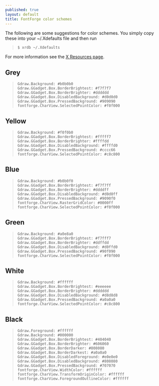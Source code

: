 ```yaml
---
published: true
layout: default
title: FontForge color schemes
---
```



The following are some suggestions for color schemes. You simply copy
these into your \~/.Xdefaults file and then run

>     $ xrdb ~/.Xdefaults

For more information see the [X Resources page](xres.html).

Grey
----

>     Gdraw.Background: #b0b0b0
>     Gdraw.GGadget.Box.BorderBrightest: #f7f7f7
>     Gdraw.GGadget.Box.BorderBrighter: #dddddd
>     Gdraw.GGadget.Box.DisabledBackground: #d0d0d0
>     Gdraw.GGadget.Box.PressedBackground: #909090
>     fontforge.CharView.SelectedPointColor: #f0f000

Yellow
------

>     Gdraw.Background: #f0f0b0
>     Gdraw.GGadget.Box.BorderBrightest: #fffff7
>     Gdraw.GGadget.Box.BorderBrighter: #ffffdd
>     Gdraw.GGadget.Box.DisabledBackground: #ffffd0
>     Gdraw.GGadget.Box.PressedBackground: #cccc66
>     fontforge.CharView.SelectedPointColor: #c8c800

Blue
----

>     Gdraw.Background: #b0b0f0
>     Gdraw.GGadget.Box.BorderBrightest: #f7f7ff
>     Gdraw.GGadget.Box.BorderBrighter: #ddddff
>     Gdraw.GGadget.Box.DisabledBackground: #d0d0ff
>     Gdraw.GGadget.Box.PressedBackground: #9090f0
>     fontforge.CharView.RasterGridColor: #0000ff
>     fontforge.CharView.SelectedPointColor: #f0f000

Green
-----

>     Gdraw.Background: #a0e8a0
>     Gdraw.GGadget.Box.BorderBrightest: #f7fff7
>     Gdraw.GGadget.Box.BorderBrighter: #ddffdd
>     Gdraw.GGadget.Box.DisabledBackground: #d0ffd0
>     Gdraw.GGadget.Box.PressedBackground: #90f090
>     fontforge.CharView.SelectedPointColor: #f0f000

White
-----

>     Gdraw.Background: #ffffff
>     Gdraw.GGadget.Box.BorderBrightest: #eeeeee
>     Gdraw.GGadget.Box.BorderBrighter: #dddddd
>     Gdraw.GGadget.Box.DisabledBackground: #d8d8d8
>     Gdraw.GGadget.Box.PressedBackground: #a0a0a0
>     fontforge.CharView.SelectedPointColor: #c8c800

Black
-----

>     Gdraw.Foreground: #ffffff
>     Gdraw.Background: #000000
>     Gdraw.GGadget.Box.BorderBrightest: #404040
>     Gdraw.GGadget.Box.BorderBrighter: #606060
>     Gdraw.GGadget.Box.BorderDarker: #808080
>     Gdraw.GGadget.Box.BorderDarkest: #a0a0a0
>     Gdraw.GGadget.Box.DisabledForeground: #e0e0e0
>     Gdraw.GGadget.Box.DisabledBackground: #808080
>     Gdraw.GGadget.Box.PressedBackground: #707070
>     fontforge.CharView.WidthColor: #ffffff
>     fontforge.CharView.TransformOriginColor: #ffffff
>     fontforge.CharView.ForegroundOutlineColor: #ffffff
